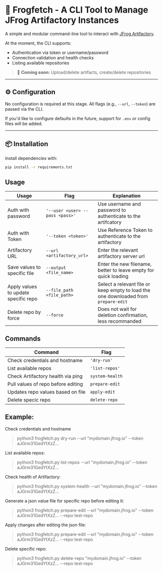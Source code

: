
# 🐸 Frogfetch - A CLI Tool to Manage JFrog Artifactory Instances

A simple and modular command-line tool to interact with [JFrog Artifactory](https://jfrog.com/artifactory/).

At the moment, the CLI supports:

- Authentication via token or username/password
- Connection validation and health checks
- Listing available repositories

> 🚧 **Coming soon:** Upload/delete artifacts, create/delete repositories

---

## ⚙️ Configuration

No configuration is required at this stage. All flags (e.g., `--url`, `--token`) are passed via the CLI.

If you'd like to configure defaults in the future, support for `.env` or config files will be added.

---

## 📦 Installation

Install dependencies with:

```bash
pip install -r requirements.txt
```

## Usage


| Usage              | Flag                            | Explanation                                                  |
|--------------------|---------------------------------|--------------------------------------------------------------|
| Auth with password | `'--user <user> --pass <pass>'` | Use username and password to authenticate to the artifcatory |
| Auth with Token    | `'--token <token>'`             | Use Reference Token to authenticate to the artifactory       |
| Artifactory URL    | `--url <artifactory_url>`       | Enter the relevant artifactory server url                    |
| Save values to specific file|`--output <file_name>`| Enter the new filename, better to leave empty for quick loading|
| Apply values to update specific repo| `--file_path <file_path>`| Select a relevant file or keep empty to load the one downloaded from `prepare-edit`|
| Delete repo by force| `--force`|Does not wait for deletion confirmation, less recommanded|

## Commands
| Command                           | Flag            |
|-----------------------------------|-----------------|
| Check credentials and hostname    | `'dry-run'`     |
| List available repos              | `'list-repos'`  |
| Check Artifactory health via ping | `system-health` |
| Pull values of repo before editing| `prepare-edit`  |
| Updates repo values based on file | `apply-edit`    |
| Delete specic repo                | `delete-repo`   |
## Example:
Check credentials and hostname
>python3 frogfetch.py dry-run --url "mydomain.jfrog.io" --token aJGrm31GedYtXzZ...

List available repos:
>python3 frogfetch.py list-repos --url "mydomain.jfrog.io" --token aJGrm31GedYtXzZ...

Check health of Artifactory:
>python3 frogfetch.py system-health --url "mydomain.jfrog.io" --token aJGrm31GedYtXzZ...

Generate a json value file for specific repo before editing it:
>python3 frogfetch.py prepare-edit --url "mydomain.jfrog.io" --token aJGrm31GedYtXzZ... --repo test-repo

Apply changes after editing the json file:
>python3 frogfetch.py prepare-edit --url "mydomain.jfrog.io" --token aJGrm31GedYtXzZ... --repo test-repo

Delete specific repo:
>python3 frogfetch.py delete-repo "mydomain.jfrog.io" --token aJGrm31GedYtXzZ... --repo test-repo